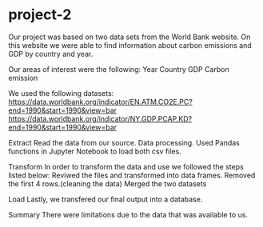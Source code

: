 # project-2
Our project was based on two data sets from the World Bank website. On this website we were able to find information about carbon emissions and GDP by country and year.

Our areas of interest were the following:
Year
Country
GDP
Carbon emission

We used the following datasets:
https://data.worldbank.org/indicator/EN.ATM.CO2E.PC?end=1990&start=1990&view=bar
https://data.worldbank.org/indicator/NY.GDP.PCAP.KD?end=1990&start=1990&view=bar

Extract
Read the data from our source.
Data processing.
Used Pandas functions in Jupyter Notebook to load both csv files.



Transform
In order to transform the data and use we followed the steps listed below:
Reviwed the files and transformed into data frames.
Removed the first 4 rows.(cleaning the data)
Merged the two datasets


Load
Lastly, we transfered our final output into a database.


Summary
There were limitations due to the data that was available to us.